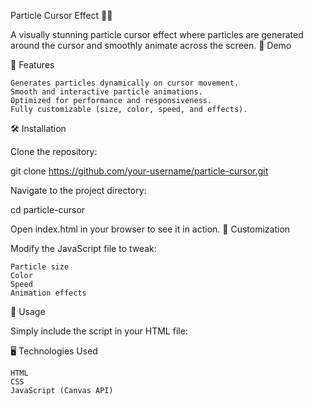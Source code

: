 
Particle Cursor Effect 🎨✨

A visually stunning particle cursor effect where particles are generated around the cursor and smoothly animate across the screen.
🚀 Demo



🎯 Features

    Generates particles dynamically on cursor movement.
    Smooth and interactive particle animations.
    Optimized for performance and responsiveness.
    Fully customizable (size, color, speed, and effects).

🛠 Installation

Clone the repository:

git clone https://github.com/your-username/particle-cursor.git

Navigate to the project directory:

cd particle-cursor

Open index.html in your browser to see it in action.
🎨 Customization

Modify the JavaScript file to tweak:

    Particle size
    Color
    Speed
    Animation effects

📌 Usage

Simply include the script in your HTML file:

<script src="particle-cursor.js"></script>

🖥️ Technologies Used

    HTML
    CSS
    JavaScript (Canvas API)
